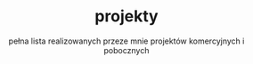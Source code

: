 ---
title: projekty
subtitle: "pełna lista realizowanych przeze mnie projektów komercyjnych i pobocznych"
url: projekty/
---